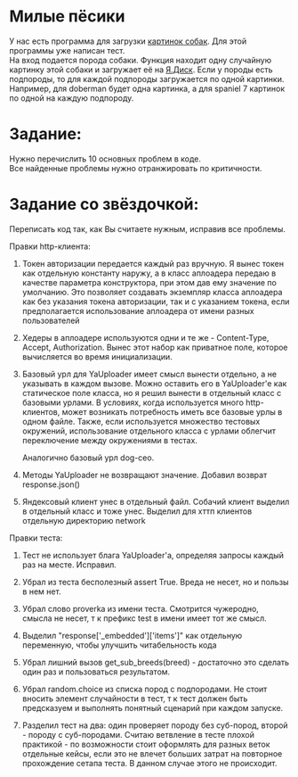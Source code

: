 
# Милые пёсики
У нас есть программа для загрузки [картинок собак](https://dog.ceo/dog-api/documentation). Для этой программы уже написан тест.  
На вход подается порода собаки. Функция находит одну случайную картинку этой собаки и загружает её на [Я.Диск](https://yandex.ru/dev/disk/poligon/).
Если у породы есть подпороды, то для каждой подпороды загружается по одной картинки.
Например, для doberman будет одна картинка, а для spaniel 7 картинок по одной на каждую подпороду.

# Задание:
Нужно перечислить 10 основных проблем в коде.  
Все найденные проблемы нужно отранжировать по критичности.

# Задание со звёздочкой:
Переписать код так, как Вы считаете нужным, исправив все проблемы.





Правки http-клиента:
1. Токен авторизации передается каждый раз вручную. Я вынес токен как отдельную константу наружу,
   а в класс аплоадера передаю в качестве параметра конструктора, при этом дав ему значение по умолчанию. 
   Это позволяет создавать экземпляр класса аплоадера как без указания токена авторизации, так и с указанием токена,
   если предполагается использование аплоадера от имени разных пользователей

2. Хедеры в аплоадере используются одни и те же - Content-Type, Accept, Authorization.
   Вынес этот набор как приватное поле, которое вычисляется во время инициализации.


3. Базовый урл для YaUploader имеет смысл вынести отдельно, а не указывать в каждом вызове.
   Можно оставить его в YaUploader'e как статическое поле класса, но я решил вынести в отдельный класс с базовыми урлами.
   В условиях, когда используется много http-клиентов, может возникать потребность иметь все базовые урлы в одном файле. 
   Также, если используется множество тестовых окружений,
   использование отдельного класса с урлами облегчит переключение между окружениями в тестах.
   
   Аналогично базовый урл dog-ceo.

4. Методы YaUploader не возвращают значение. Добавил возврат response.json()

5. Яндексовый клиент унес в отдельный файл. Собачий клиент выделил в отдельный класс и тоже унес.
   Выделил для хттп клиентов отдельную директорию network




Правки теста:
1. Тест не использует блага YaUploader'а, определяя запросы каждый раз на месте. Исправил. 

2. Убрал из теста бесполезный assert True. Вреда не несет, но и пользы в нем нет.

3. Убрал слово proverka из имени теста. Смотрится чужеродно, смысла не несет, т к префикс test в имени имеет тот же смысл.

3. Выделил "response['_embedded']['items']" как отдельную переменную, чтобы улучшить читабельность кода

4. Убрал лишний вызов get_sub_breeds(breed) - достаточно это сделать один раз и пользоваться результатом.

5. Убрал random.choice из списка пород с подпородами.
   Не стоит вносить элемент случайности в тест, т к тест должен быть предсказуем и выполнять понятный сценарий при каждом запуске.

6. Разделил тест на два: один проверяет породу без суб-пород, второй - породу с суб-породами.
   Считаю ветвление в тесте плохой практикой - по возможности стоит оформлять для разных веток отдельные кейсы,
   если это не влечет больших затрат на повторное прохождение сетапа теста. В данном случае этого не происходит.

  
